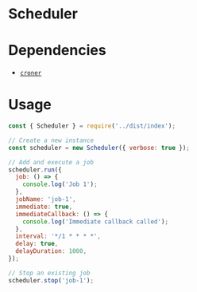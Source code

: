 # Scheduler

# Dependencies

- [`croner`](https://www.npmjs.com/package/croner)

# Usage

```js
const { Scheduler } = require('../dist/index');

// Create a new instance
const scheduler = new Scheduler({ verbose: true });

// Add and execute a job
scheduler.run({
  job: () => {
    console.log('Job 1');
  },
  jobName: 'job-1',
  immediate: true,
  immediateCallback: () => {
    console.log('Immediate callback called');
  },
  interval: '*/1 * * * *',
  delay: true,
  delayDuration: 1000,
});

// Stop an existing job
scheduler.stop('job-1');
```
